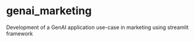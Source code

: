 # genai_marketing
Development of a GenAI application use-case in marketing using streamlit framework
